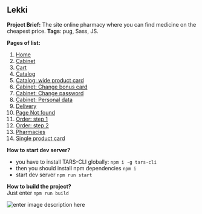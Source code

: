 ## Lekki
**Project Brief:** 
The site online pharmacy where you can find medicine on the cheapest price.
**Tags**: pug, Sass, JS.

**Pages of list:** 
 1. [Home](https://pashkes.github.io/lekki/)
 2. [Cabinet](https://pashkes.github.io/lekki/cabinet)
 3. [Cart](https://pashkes.github.io/lekki/cart)
 4. [Catalog](https://pashkes.github.io/lekki/catalog)
 5. [Catalog: wide product card](https://pashkes.github.io/lekki/catalog-products-wide)
 6. [Cabinet: Change bonus card](https://pashkes.github.io/lekki/change-bonus-card)
 7. [Cabinet: Change password](https://pashkes.github.io/lekki/change-password)
 8. [Cabinet: Personal data](https://pashkes.github.io/lekki/personal-data)
 9. [Delivery](https://pashkes.github.io/lekki/delivery)
 10. [Page Not found](https://pashkes.github.io/lekki/not-found)
 11. [Order: step 1](https://pashkes.github.io/lekki/order)
 12. [Order: step 2](https://pashkes.github.io/lekki/order-over)
 13. [Pharmacies](https://pashkes.github.io/lekki/pharmacies)
 14. [Single product card](https://pashkes.github.io/lekki/single-product)
 
**How to start dev server?**  
 - you have to install TARS-CLI globally: `npm i -g tars-cli`
 - then you should install npm dependencies `npm i`
 - start dev server `npm run start`
 
**How to build the project?**  
Just enter  `npm run build`

![enter image description here](https://lh3.googleusercontent.com/oT7REzPG0Wm6_gFACnErQwLOSZI7ZKM8X0bCh1O45qB2-a5UEtKr8VOuDW6gcJLbo6ahk5RVOmP_=s964 "Preview photo")

   

